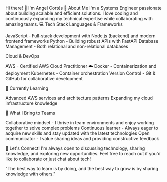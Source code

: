 Hi there! 👋 I'm Angel Cortés
🚀 About Me
I'm a Systems Engineer passionate about building scalable and efficient solutions. I love coding and continuously expanding my technical expertise while collaborating with amazing teams.
💻 Tech Stack
Languages & Frameworks

JavaScript - Full-stack development with Node.js (backend) and modern frontend frameworks
Python - Building robust APIs with FastAPI
Database Management - Both relational and non-relational databases

Cloud & DevOps

AWS - Certified AWS Cloud Practitioner ☁️
Docker - Containerization and deployment
Kubernetes - Container orchestration
Version Control - Git & GitHub for collaborative development

🌱 Currently Learning

Advanced AWS services and architecture patterns
Expanding my cloud infrastructure knowledge

👥 What I Bring to Teams

Collaborative mindset - I thrive in team environments and enjoy working together to solve complex problems
Continuous learner - Always eager to acquire new skills and stay updated with the latest technologies
Open communicator - I value sharing ideas and providing constructive feedback

🔭 Let's Connect!
I'm always open to discussing technology, sharing knowledge, and exploring new opportunities. Feel free to reach out if you'd like to collaborate or just chat about tech!

"The best way to learn is by doing, and the best way to grow is by sharing knowledge with others."
